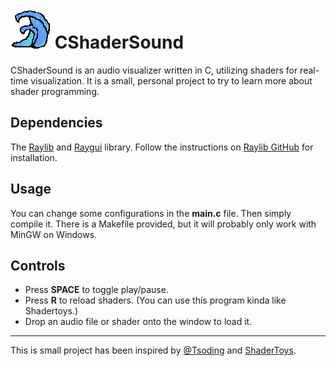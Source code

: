 # ![really_cool_icon](icon.png) CShaderSound

CShaderSound is an audio visualizer written in C, utilizing shaders for real-time visualization. It is a small, personal project to try to learn more about shader programming.

## Dependencies
The [Raylib](https://github.com/raysan5/raylib) and [Raygui](https://github.com/raysan5/raygui/releases) library. Follow the instructions on [Raylib GitHub](https://github.com/raysan5/raylib) for installation.

## Usage

You can change some configurations in the __main.c__ file. Then simply compile it. 
There is a Makefile provided, but it will probably only work with MinGW on Windows.

## Controls

- Press __SPACE__ to toggle play/pause.
- Press __R__ to reload shaders. (You can use this program kinda like Shadertoys.)
- Drop an audio file or shader onto the window to load it.

---
This is small project has been inspired by [@Tsoding](https://github.com/tsoding/musializer) and [ShaderToys](https://www.shadertoy.com/).
